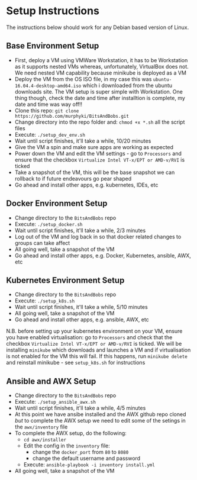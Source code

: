 # Setup Instructions
The instructions below should work for any Debian based version of Linux.

## Base Environment Setup
- First, deploy a VM using VMWare Workstation, it has to be Workstation as it supports nested VMs whereas, unfortunately, VirtualBox does not. We need nested VM capability because minikube is deployed as a VM
- Deploy the VM from the OS ISO file, in my case this was `ubuntu-16.04.4-desktop-amd64.iso` which i downloaded from the ubuntu downloads site. The VM setup is super simple with Workstation. One thing though, check the date and time after installtion is complete, my date and time was way off!!
- Clone this repo: `git clone https://github.com/murphyki/BitsAndBobs.git` 
- Change directory into the repo folder and: `chmod +x *.sh` all the script files
- Execute: `./setup_dev_env.sh`
- Wait until script finishes, it'll take a while, 10/20 minutes
- Give the VM a spin and make sure apps are working as expected
- Power down the VM and edit the VM settings - go to `Processors` and ensure that the checkbox `Virtualize Intel VT-x/EPT or AMD-v/RVI` is ticked 
- Take a snapshot of the VM, this will be the base snapshot we can rollback to if future endeavours go pear shaped
- Go ahead and install other apps, e.g. kubernetes, IDEs, etc

## Docker Environment Setup
- Change directory to the `BitsAndBobs` repo
- Execute: `./setup_docker.sh`
- Wait until script finishes, it'll take a while, 2/3 minutes
- Log out of the VM and log back in so that docker related changes to groups can take affect
- All going well, take a snapshot of the VM
- Go ahead and install other apps, e.g. Docker, Kubernetes, ansible, AWX, etc

## Kubernetes Environment Setup
- Change directory to the `BitsAndBobs` repo
- Execute: `./setup_k8s.sh`
- Wait until script finishes, it'll take a while, 5/10 minutes
- All going well, take a snapshot of the VM
- Go ahead and install other apps, e.g. ansible, AWX, etc

N.B. before setting up your kubernetes environment on your VM, ensure you have enabled virtualisation: go to `Processors` and check that the checkbox `Virtualize Intel VT-x/EPT or AMD-v/RVI` is ticked. We will be installing `minikube` which downloads and launches a VM and if virtualisation is not enabled for the VM this will fail. If this happens, run `minikube delete` and reinstall minikube - see `setup_k8s.sh` for instructions

## Ansible and AWX Setup
- Change directory to the `BitsAndBobs` repo
- Execute: `./setup_ansible_awx.sh`
- Wait until script finishes, it'll take a while, 4/5 minutes
- At this point we have ansibe installed and the AWX github repo cloned _but_ to complete the AWX setup we need to edit some of the setings in the `awx/inventory` file
- To complete the AWX setup, do the following:
  - `cd awx/installer`
  - Edit the config in the `inventory` file:
    - change the `docker_port` from `80` to `8080`
    - change the default username and password
  - Execute: `ansible-playbook -i inventory install.yml`
- All going well, take a snapshot of the VM
